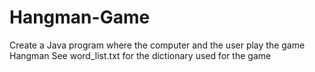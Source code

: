 # Hangman-Game

Create a Java program where the computer and the user play the game Hangman 
See word_list.txt for the dictionary used for the game
